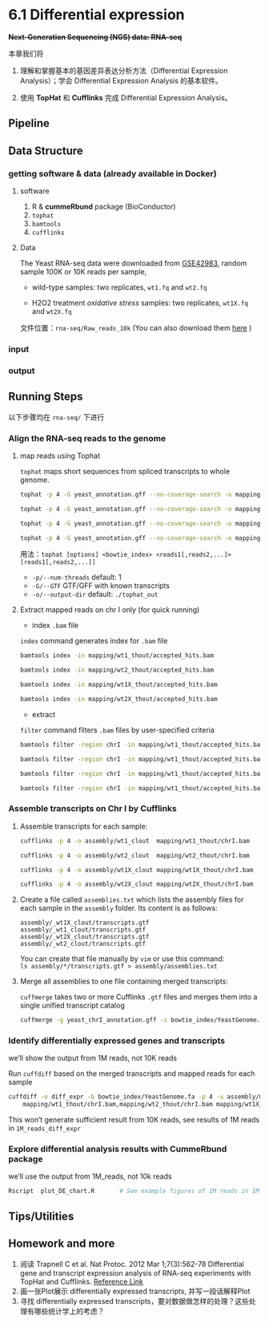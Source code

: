# 6.1 Differential expression

~~**Next-Generation Sequencing (NGS) data: RNA-seq**~~

本章我们将

1. 理解和掌握基本的基因差异表达分析方法（Differential Expression Analysis）；学会 Differential Expression Analysis 的基本软件。

2. 使用 **TopHat** 和 **Cufflinks** 完成 Differential Expression Analysis。


## Pipeline


## Data Structure

### getting software & data (already available in Docker)

1. software

    1. R & **cummeRbund** package (BioConductor) 
    1. `tophat`
    1. `bamtools`
    1. `cufflinks`

1. Data

   The Yeast RNA-seq data were downloaded from [GSE42983](https://www.ncbi.nlm.nih.gov/geo/query/acc.cgi?acc=GSE42983), random sample 100K or 10K reads per sample,
   
   - wild-type samples: two replicates, `wt1.fq` and `wt2.fq`
   
   - H2O2 treatment _oxidative stress_ samples: two replicates, `wt1X.fq` and `wt2X.fq`
   
   文件位置：`rna-seq/Raw_reads_10k` (You can also download them [here](https://github.com/dongzhuoer/lulab-teaching_book-data/blob/master/DE/data.tar.gz) )
   

### input

### output

## Running Steps

以下步骤均在 `rna-seq/` 下进行 

### Align the RNA-seq reads to the genome

1. map reads using Tophat

   `tophat` maps short sequences from spliced transcripts to whole genome.

   ```bash
   tophat -p 4 -G yeast_annotation.gff --no-coverage-search -o mapping/wt1_thout  bowtie_index/YeastGenome Raw_reads_10k/wt1.fq 
   
   tophat -p 4 -G yeast_annotation.gff --no-coverage-search -o mapping/wt2_thout  bowtie_index/YeastGenome Raw_reads_10k/wt2.fq 
   
   tophat -p 4 -G yeast_annotation.gff --no-coverage-search -o mapping/wt1X_thout bowtie_index/YeastGenome Raw_reads_10k/wt1X.fq 
   
   tophat -p 4 -G yeast_annotation.gff --no-coverage-search -o mapping/wt2X_thout bowtie_index/YeastGenome Raw_reads_10k/wt2X.fq 
   ```
   
   用法：`tophat [options] <bowtie_index> <reads1[,reads2,...]> [reads1[,reads2,...]]`
      
   
   - `-p/--num-threads`  default: 1                     
   - `-G/--GTF`          GTF/GFF with known transcripts 
   - `-o/--output-dir`   default: `./tophat_out`          

   
2. Extract mapped reads on chr I only (for quick running)
   
   - index `.bam` file
    
    `index` command generates index for `.bam` file
   
     ```bash     
     bamtools index -in mapping/wt1_thout/accepted_hits.bam 
     
     bamtools index -in mapping/wt2_thout/accepted_hits.bam 
     
     bamtools index -in mapping/wt1X_thout/accepted_hits.bam 
     
     bamtools index -in mapping/wt2X_thout/accepted_hits.bam
     ``` 
     
   - extract

    `filter` command filters `.bam` files by user-specified criteria
     
     ```bash
     bamtools filter -region chrI -in mapping/wt1_thout/accepted_hits.bam -out mapping/wt1_thout/chrI.bam
     
     bamtools filter -region chrI -in mapping/wt1_thout/accepted_hits.bam -out mapping/wt2_thout/chrI.bam
     
     bamtools filter -region chrI -in mapping/wt1_thout/accepted_hits.bam -out mapping/wt1X_thout/chrI.bam
     
     bamtools filter -region chrI -in mapping/wt1_thout/accepted_hits.bam -out mapping/wt2X_thout/chrI.bam
     ```
     

### Assemble transcripts on Chr I by Cufflinks

1. Assemble transcripts for each sample:
   
   ```bash
   cufflinks -p 4 -o assembly/wt1_clout  mapping/wt1_thout/chrI.bam 
   
   cufflinks -p 4 -o assembly/wt2_clout  mapping/wt2_thout/chrI.bam 
   
   cufflinks -p 4 -o assembly/wt1X_clout mapping/wt1X_thout/chrI.bam 
   
   cufflinks -p 4 -o assembly/wt2X_clout mapping/wt2X_thout/chrI.bam
   ```
   
2. Create a file called `assemblies.txt` which lists the assembly files for each sample in the `assembly` folder. Its content is as follows:
   
   ```
   assembly/_wt1X_clout/transcripts.gtf
   assembly/_wt1_clout/transcripts.gtf
   assembly/_wt2X_clout/transcripts.gtf   
   assembly/_wt2_clout/transcripts.gtf
   ```

   You can create that file manually by `vim` or use this command:  
   `ls assembly/*/transcripts.gtf > assembly/assemblies.txt`

   
3. Merge all assemblies to one file containing merged transcripts:
   
   `cuffmerge` takes two or more Cufflinks `.gtf` files and merges them into a single unified transcript catalog
   
   ```bash
   cuffmerge -g yeast_chrI_annotation.gff -s bowtie_index/YeastGenome.fa -p 4 -o assembly/merged assembly/assemblies.txt
   ```

### Identify differentially expressed genes and transcripts

we’ll show the output from 1M reads, not 10K reads

Run `cuffdiff` based on the merged transcripts and mapped reads for each sample

```bash
cuffdiff -o diff_expr -b bowtie_index/YeastGenome.fa -p 4 -u assembly/merged/merged.gtf \
    mapping/wt1_thout/chrI.bam,mapping/wt2_thout/chrI.bam mapping/wt1X_thout/chrI.bam,mapping/wt2X_thout/chrI.bam
```

This won’t generate sufficient result from 10K reads, see results of 1M reads in `1M_reads_diff_expr` 

### Explore differential analysis results with CummeRbund package

we’ll use the output from 1M_reads, not 10k reads <!-- do we need SQLite (RSQLite package)? -->

```bash
Rscript  plot_DE_chart.R       # See example figures of 1M reads in 1M_reads_diff_expr
```

## Tips/Utilities

## Homework and more

1. 阅读 Trapnell C et al. Nat Protoc. 2012 Mar 1;7(3):562-78 Differential gene and transcript expression analysis of RNA-seq experiments with TopHat and Cufflinks. [Reference Link](http://www.ncbi.nlm.nih.gov/pubmed/22383036)
2. 画一张Plot展示 differentially expressed transcripts, 并写一段话解释Plot
3. 寻找 differentially expressed transcripts，要对数据做怎样的处理？这些处理有哪些统计学上的考虑？



